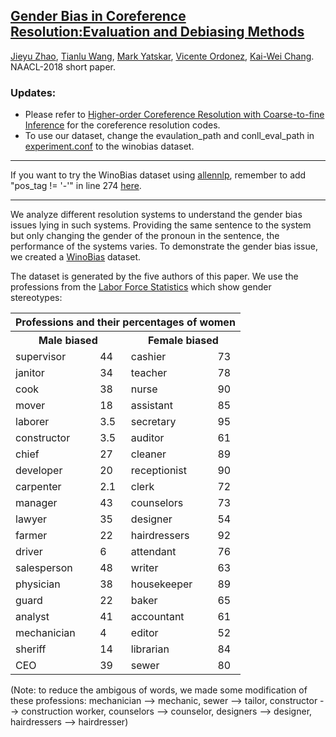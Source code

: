 ## [Gender Bias in Coreference Resolution:Evaluation and Debiasing Methods](https://arxiv.org/abs/1804.06876) ##

[Jieyu Zhao](http://jyzhao.net/), [Tianlu Wang](http://www.cs.virginia.edu/~tw8cb/), 
[Mark Yatskar](https://homes.cs.washington.edu/~my89/), [Vicente Ordonez](http://www.cs.virginia.edu/~vicente/), 
[Kai-Wei Chang](http://www.cs.virginia.edu/~kc2wc/). NAACL-2018 short paper.

### Updates:
- Please refer to [Higher-order Coreference Resolution with Coarse-to-fine Inference](https://github.com/kentonl/e2e-coref) for the coreference resolution codes.
- To use our dataset, change the evaulation_path and conll_eval_path in [experiment.conf](https://github.com/kentonl/e2e-coref/blob/9d1ee1972f6e34eb5d1dcbb1fd9b9efdf53fc298/experiments.conf#L79) to the winobias dataset.

----

If you want to try the WinoBias dataset using [allennlp](https://allennlp.org/models), remember to add "pos_tag != '-'" in line 274 [here](https://github.com/allenai/allennlp/blob/5f9fb419273f99c949ccdabab22fdc8e9b895c1c/allennlp/data/dataset_readers/dataset_utils/ontonotes.py#L274).

-------

We analyze different resolution systems to understand the gender bias issues lying in such systems. Providing the same sentence to the system but only changing the gender of the pronoun in the sentence, the performance of the systems varies. To demonstrate the gender bias issue, we created a [WinoBias](WinoBias/wino/data/) dataset. 

The dataset is generated by the five authors of this paper. We use the professions from the [Labor Force Statistics](https://www.bls.gov/cps/cpsaat11.htm) which show gender stereotypes:
<table>
    <tr>
        <th colspan="4">Professions and their percentages of women</th>
    </tr>
    <tr>
        <th colspan="2">Male biased</th>
        <th colspan="2">Female biased</th>
    </tr>
       <tr>
        <td>supervisor</td>
        <td>44</td>
        <td>cashier</td>
        <td>73</td>
    </tr>
       <tr>
        <td>janitor</td>
        <td>34</td>
        <td>teacher</td>
        <td>78</td>
    </tr>
       <tr>
        <td>cook</td>
        <td>38</td>
        <td>nurse</td>
        <td>90</td>
    </tr>
       <tr>
        <td>mover</td>
        <td>18</td>
        <td>assistant</td>
        <td>85</td>
    </tr>
       <tr>
        <td>laborer</td>
        <td>3.5</td>
        <td>secretary</td>
        <td>95</td>
    </tr>
       <tr>
        <td>constructor</td>
        <td>3.5</td>
        <td>auditor</td>
        <td>61</td>
    </tr>
       <tr>
        <td>chief</td>
        <td>27</td>
        <td>cleaner</td>
        <td>89</td>
    </tr>
       <tr>
        <td>developer</td>
        <td>20</td>
        <td>receptionist</td>
        <td>90</td>
    </tr>
       <tr>
        <td>carpenter</td>
        <td>2.1</td>
        <td>clerk</td>
        <td>72</td>
    </tr>
       <tr>
        <td>manager</td>
        <td>43</td>
        <td>counselors</td>
        <td>73</td>
    </tr>
       <tr>
        <td>lawyer</td>
        <td>35</td>
        <td>designer</td>
        <td>54</td>
    </tr>
       <tr>
        <td>farmer</td>
        <td>22</td>
        <td>hairdressers</td>
        <td>92</td>
    </tr>
      <tr>
        <td>driver</td>
        <td>6</td>
        <td>attendant</td>
        <td>76</td>
    </tr>
       <tr>
        <td>salesperson</td>
        <td>48</td>
        <td>writer</td>
        <td>63</td>
    </tr>
       <tr>
        <td>physician</td>
        <td>38</td>
        <td>housekeeper</td>
        <td>89</td>
    </tr>
       <tr>
        <td>guard</td>
        <td>22</td>
        <td>baker</td>
        <td>65</td>
    </tr>
       <tr>
        <td>analyst</td>
        <td>41</td>
        <td>accountant</td>
        <td>61</td>
    </tr>
    </tr>
       <tr>
        <td>mechanician</td>
        <td>4</td>
        <td>editor</td>
        <td>52</td>
    </tr>
    </tr>
       <tr>
        <td>sheriff</td>
        <td>14</td>
        <td>librarian</td>
        <td>84</td>
    </tr>
    </tr>
       <tr>
        <td>CEO</td>
        <td>39</td>
        <td>sewer</td>
        <td>80</td>
    </tr>
</table>
(Note: to reduce the ambigous of words, we made some modification of these professions: mechanician --> mechanic, sewer --> tailor, constructor --> construction worker, counselors --> counselor, designers --> designer, hairdressers --> hairdresser)
